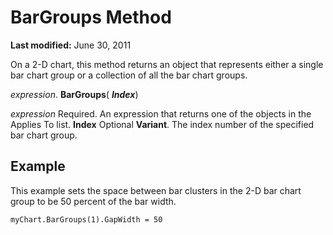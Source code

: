 
# BarGroups Method

 **Last modified:** June 30, 2011

On a 2-D chart, this method returns an object that represents either a single bar chart group or a collection of all the bar chart groups.

 _expression_. **BarGroups**( **_Index_**)

 _expression_ Required. An expression that returns one of the objects in the Applies To list.
 **Index** Optional **Variant**. The index number of the specified bar chart group.

## Example

This example sets the space between bar clusters in the 2-D bar chart group to be 50 percent of the bar width.


```
myChart.BarGroups(1).GapWidth = 50
```

